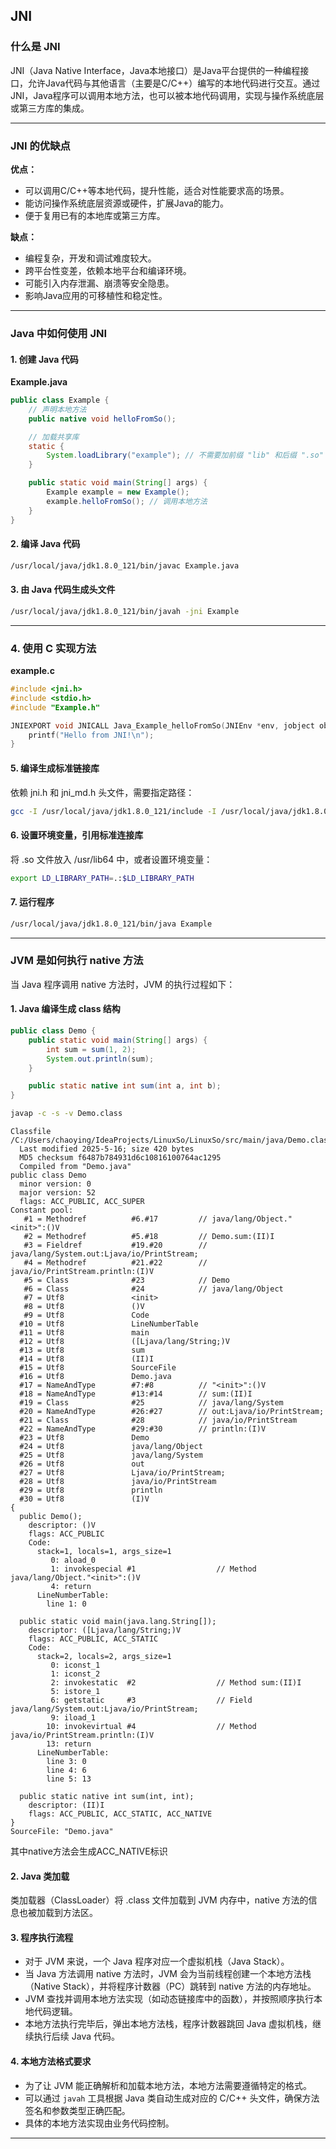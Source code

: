 ## JNI

### 什么是 JNI

JNI（Java Native Interface，Java本地接口）是Java平台提供的一种编程接口，允许Java代码与其他语言（主要是C/C++）编写的本地代码进行交互。通过JNI，Java程序可以调用本地方法，也可以被本地代码调用，实现与操作系统底层或第三方库的集成。

---

### JNI 的优缺点

**优点：**
- 可以调用C/C++等本地代码，提升性能，适合对性能要求高的场景。
- 能访问操作系统底层资源或硬件，扩展Java的能力。
- 便于复用已有的本地库或第三方库。

**缺点：**
- 编程复杂，开发和调试难度较大。
- 跨平台性变差，依赖本地平台和编译环境。
- 可能引入内存泄漏、崩溃等安全隐患。
- 影响Java应用的可移植性和稳定性。

---

### Java 中如何使用 JNI

#### 1. 创建 Java 代码

**Example.java**
```java
public class Example {
    // 声明本地方法
    public native void helloFromSo();

    // 加载共享库
    static {
        System.loadLibrary("example"); // 不需要加前缀 "lib" 和后缀 ".so"
    }

    public static void main(String[] args) {
        Example example = new Example();
        example.helloFromSo(); // 调用本地方法
    }
}
```

#### 2. 编译 Java 代码

```bash
/usr/local/java/jdk1.8.0_121/bin/javac Example.java
```

#### 3. 由 Java 代码生成头文件

```bash
/usr/local/java/jdk1.8.0_121/bin/javah -jni Example
```

---

### 4. 使用 C 实现方法

**example.c**
```c
#include <jni.h>
#include <stdio.h>
#include "Example.h"

JNIEXPORT void JNICALL Java_Example_helloFromSo(JNIEnv *env, jobject obj) {
    printf("Hello from JNI!\n");
}
```

#### 5. 编译生成标准链接库

依赖 jni.h 和 jni_md.h 头文件，需要指定路径：

```bash
gcc -I /usr/local/java/jdk1.8.0_121/include -I /usr/local/java/jdk1.8.0_121/include/linux -shared -o libexample.so -fPIC example.c
```

#### 6. 设置环境变量，引用标准连接库

将 .so 文件放入 /usr/lib64 中，或者设置环境变量：

```bash
export LD_LIBRARY_PATH=.:$LD_LIBRARY_PATH
```

#### 7. 运行程序

```bash
/usr/local/java/jdk1.8.0_121/bin/java Example
```

---

### JVM 是如何执行 native 方法

当 Java 程序调用 native 方法时，JVM 的执行过程如下：

#### 1. Java 编译生成 class 结构
```java
public class Demo {
    public static void main(String[] args) {
        int sum = sum(1, 2);
        System.out.println(sum);
    }

    public static native int sum(int a, int b);
}
```
```bash
javap -c -s -v Demo.class
```

```
Classfile /C:/Users/chaoying/IdeaProjects/LinuxSo/LinuxSo/src/main/java/Demo.class
  Last modified 2025-5-16; size 420 bytes
  MD5 checksum f6487b784931d6c10816100764ac1295
  Compiled from "Demo.java"
public class Demo
  minor version: 0
  major version: 52
  flags: ACC_PUBLIC, ACC_SUPER
Constant pool:
   #1 = Methodref          #6.#17         // java/lang/Object."<init>":()V
   #2 = Methodref          #5.#18         // Demo.sum:(II)I
   #3 = Fieldref           #19.#20        // java/lang/System.out:Ljava/io/PrintStream;
   #4 = Methodref          #21.#22        // java/io/PrintStream.println:(I)V
   #5 = Class              #23            // Demo
   #6 = Class              #24            // java/lang/Object
   #7 = Utf8               <init>
   #8 = Utf8               ()V
   #9 = Utf8               Code
  #10 = Utf8               LineNumberTable
  #11 = Utf8               main
  #12 = Utf8               ([Ljava/lang/String;)V
  #13 = Utf8               sum
  #14 = Utf8               (II)I
  #15 = Utf8               SourceFile
  #16 = Utf8               Demo.java
  #17 = NameAndType        #7:#8          // "<init>":()V
  #18 = NameAndType        #13:#14        // sum:(II)I
  #19 = Class              #25            // java/lang/System
  #20 = NameAndType        #26:#27        // out:Ljava/io/PrintStream;
  #21 = Class              #28            // java/io/PrintStream
  #22 = NameAndType        #29:#30        // println:(I)V
  #23 = Utf8               Demo
  #24 = Utf8               java/lang/Object
  #25 = Utf8               java/lang/System
  #26 = Utf8               out
  #27 = Utf8               Ljava/io/PrintStream;
  #28 = Utf8               java/io/PrintStream
  #29 = Utf8               println
  #30 = Utf8               (I)V
{
  public Demo();
    descriptor: ()V
    flags: ACC_PUBLIC
    Code:
      stack=1, locals=1, args_size=1
         0: aload_0
         1: invokespecial #1                  // Method java/lang/Object."<init>":()V
         4: return
      LineNumberTable:
        line 1: 0

  public static void main(java.lang.String[]);
    descriptor: ([Ljava/lang/String;)V
    flags: ACC_PUBLIC, ACC_STATIC
    Code:
      stack=2, locals=2, args_size=1
         0: iconst_1
         1: iconst_2
         2: invokestatic  #2                  // Method sum:(II)I
         5: istore_1
         6: getstatic     #3                  // Field java/lang/System.out:Ljava/io/PrintStream;
         9: iload_1
        10: invokevirtual #4                  // Method java/io/PrintStream.println:(I)V
        13: return
      LineNumberTable:
        line 3: 0
        line 4: 6
        line 5: 13

  public static native int sum(int, int);
    descriptor: (II)I
    flags: ACC_PUBLIC, ACC_STATIC, ACC_NATIVE
}
SourceFile: "Demo.java"
```
其中native方法会生成ACC_NATIVE标识

#### 2. Java 类加载

类加载器（ClassLoader）将 .class 文件加载到 JVM 内存中，native 方法的信息也被加载到方法区。

#### 3. 程序执行流程

- 对于 JVM 来说，一个 Java 程序对应一个虚拟机栈（Java Stack）。
- 当 Java 方法调用 native 方法时，JVM 会为当前线程创建一个本地方法栈（Native Stack），并将程序计数器（PC）跳转到 native 方法的内存地址。
- JVM 查找并调用本地方法实现（如动态链接库中的函数），并按照顺序执行本地代码逻辑。
- 本地方法执行完毕后，弹出本地方法栈，程序计数器跳回 Java 虚拟机栈，继续执行后续 Java 代码。

#### 4. 本地方法格式要求

- 为了让 JVM 能正确解析和加载本地方法，本地方法需要遵循特定的格式。
- 可以通过 `javah` 工具根据 Java 类自动生成对应的 C/C++ 头文件，确保方法签名和参数类型正确匹配。
- 具体的本地方法实现由业务代码控制。

---